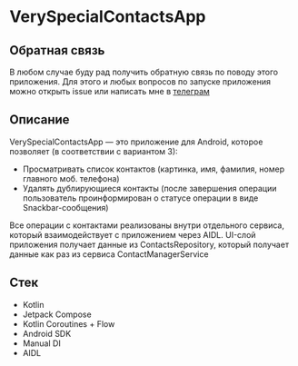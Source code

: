 # VerySpecialContactsApp

## Обратная связь
В любом случае буду рад получить обратную связь по поводу этого приложения. Для этого и любых вопросов по запуске приложения можно открыть issue или написать мне в [телеграм](https://t.me/plezhaa)

## Описание

VerySpecialContactsApp — это приложение для Android, которое позволяет (в соответствии с вариантом 3):
- Просматривать список контактов (картинка, имя, фамилия, номер главного моб. телефона)
- Удалять дублирующиеся контакты (после завершения операции пользователь проинформирован о статусе
  операции в виде Snackbar-сообщения)

Все операции с контактами реализованы внутри отдельного сервиса, который взаимодействует с приложением через AIDL.
UI-слой приложения получает данные из ContactsRepository, который получает данные как раз из сервиса ContactManagerService

## Стек

- Kotlin
- Jetpack Compose
- Kotlin Coroutines + Flow
- Android SDK
- Manual DI
- AIDL

